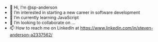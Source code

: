 - 👋 Hi, I’m @sp-anderson
- 👀 I’m interested in starting a new career in software development
- 🌱 I’m currently learning JavaScript
- 💞️ I’m looking to collaborate on ...
- 📫 How to reach me on LinkedIn at https://www.linkedin.com/in/steven-anderson-a2337562/

<!---
sp-anderson/sp-anderson is a ✨ special ✨ repository because its `README.md` (this file) appears on your GitHub profile.
You can click the Preview link to take a look at your changes.
--->
